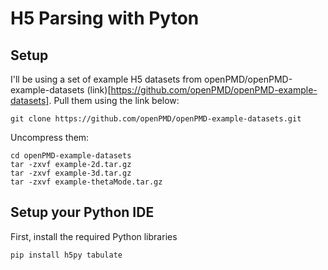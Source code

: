 # H5 Parsing with Pyton

## Setup
I'll be using a set of example H5 datasets from openPMD/openPMD-example-datasets (link)[https://github.com/openPMD/openPMD-example-datasets]. Pull them using the link below:
```
git clone https://github.com/openPMD/openPMD-example-datasets.git
```

Uncompress them:
```
cd openPMD-example-datasets
tar -zxvf example-2d.tar.gz
tar -zxvf example-3d.tar.gz
tar -zxvf example-thetaMode.tar.gz
```

## Setup your Python IDE
First, install the required Python libraries
```
pip install h5py tabulate
```

